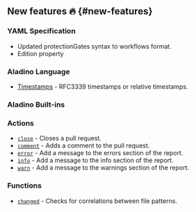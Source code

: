 ## New features :fire: {#new-features}

### YAML Specification
- Updated protectionGates syntax to workflows format.
- Edition property 

### Aladino Language
- [Timestamps](/use-cases/timestamps) - RFC3339 timestamps or relative timestamps.

### Aladino Built-ins

### Actions
- [`close`](/guides/built-ins#close) - Closes a pull request.
- [`comment`](/guides/built-ins#comment) - Adds a comment to the pull request.
- [`error`](/guides/built-ins#error) - Add a message to the errors section of the report.
- [`info`](/guides/built-ins#info) - Add a message to the info section of the report.
- [`warn`](/guides/built-ins#warn) - Add a message to the warnings section of the report.

### Functions
- [`changed`](/guides/built-ins#changed) - Checks for correlations between file patterns.